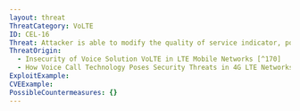 ```yaml
---
layout: threat
ThreatCategory: VoLTE
ID: CEL-16
Threat: Attacker is able to modify the quality of service indicator, potentially leading to disruption of key users
ThreatOrigin:
  - Insecurity of Voice Solution VoLTE in LTE Mobile Networks [^170]
  - How Voice Call Technology Poses Security Threats in 4G LTE Networks [^181]
ExploitExample:
CVEExample:
PossibleCountermeasures: {}
---
```

